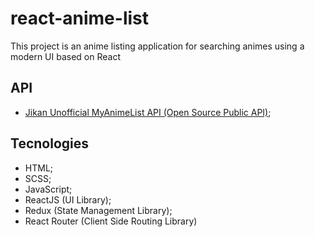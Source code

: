 # react-anime-list
This project is an anime listing application for searching animes using a modern UI based on React

## API
- [Jikan Unofficial MyAnimeList API (Open Source Public API)](https://jikan.moe/);

## Tecnologies
- HTML;
- SCSS;
- JavaScript;
- ReactJS (UI Library);
- Redux (State Management Library);
- React Router (Client Side Routing Library)
